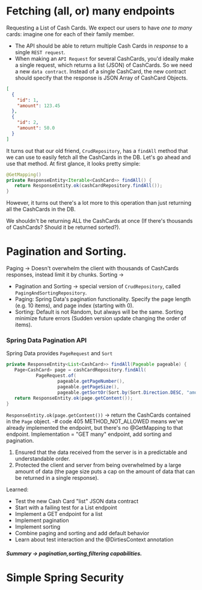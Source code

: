 # Fetching (all, or) many endpoints
Requesting a List of Cash Cards.
We expect our users to have *one to many* cards: imagine one for each of their family member. 
- The API should be able to return multiple Cash Cards in *response* to a single `REST request`.
- When making an `API Request` for several CashCards, you'd ideally make a single request, which returns a list (JSON) of CashCards. So we need a new `data contract`. Instead of a single CashCard, the new contract should specify that the response is JSON Array of CashCard Objects.

```JSON
[
  {
    "id": 1,
    "amount": 123.45
  },
  {
    "id": 2,
    "amount": 50.0
  }
]

``` 
It turns out that our old friend, `CrudRepository`, has a `findAll` method that we can use to easily fetch all the CashCards in the DB. Let's go ahead and use that method. At first glance, it looks pretty simple:

```java
@GetMapping()
private ResponseEntity<Iterable<CashCard>> findAll() {
   return ResponseEntity.ok(cashCardRepository.findAll());
}
```

However, it turns out there's a lot more to this operation than just returning all the CashCards in the DB.

We shouldn't be returning ALL the CashCards at once (If there's thousands of CashCards? Should it be returned sorted?).

# Pagination and Sorting.
Paging -> Doesn't overwhelm the client with thousands of CashCards responses, instead limit it by chunks.
Sorting -> 
- Pagination and Sorting -> special version of `CrudRepository`, called `PagingAndSortingRepository`.
 - Paging: Spring Data's pagination functionality. Specify the page length (e.g. 10 items), and page index (starting with 0).
 - Sorting: Default is not Random, but always will be the same. Sorting minimize future errors (Sudden version update changing the order of items).

### Spring Data Pagination API
Spring Data provides `PageRequest` and `Sort`

```java
private ResponseEntity<List<CashCard>> findAll(Pageable pageable) {
   Page<CashCard> page = cashCardRepository.findAll(
           PageRequest.of(
                   pageable.getPageNumber(),
                   pageable.getPageSize(),
                   pageable.getSortOr(Sort.by(Sort.Direction.DESC, "amount"))));
   return ResponseEntity.ok(page.getContent());
}
```
`ResponseEntity.ok(page.getContent())` -> return the CashCards contained in the `Page` object.
-# code 405 METHOD_NOT_ALLOWED means we've already implemented the endpoint, but there's no @GetMapping to that endpoint.
Implementation = "GET many" endpoint, add sorting and pagination.
1. Ensured that the data received from the server is in a predictable and understandable order.
2. Protected the client and server from being overwhelmed by a large amount of data (the page size puts a cap on the amount of data that can be returned in a single response).

Learned:
- Test the new Cash Card "list" JSON data contract
- Start with a failing test for a List endpoint
- Implement a GET endpoint for a list
- Implement pagination
- Implement sorting
- Combine paging and sorting and add default behavior
- Learn about test interaction and the @DirtiesContext annotation

##### Summary -> pagination,sorting,filtering capabilities.

# Simple Spring Security
